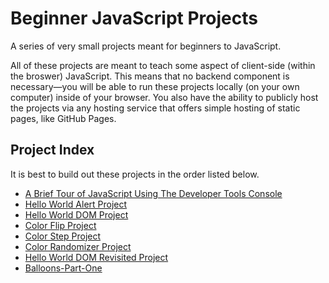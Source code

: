# Beginner JavaScript Projects

A series of very small projects meant for beginners to JavaScript.

All of these projects are meant to teach some aspect of client-side (within the broswer) JavaScript. This means that no backend component is necessary—you will be able to run these projects locally (on your own computer) inside of your browser. You also have the ability to publicly host the projects via any hosting service that offers simple hosting of static pages, like GitHub Pages.

## Project Index

It is best to build out these projects in the order listed below.

- [A Brief Tour of JavaScript Using The Developer Tools Console](brief-tour)
- [Hello World Alert Project](hello-world-alert)
- [Hello World DOM Project](hello-world-dom)
- [Color Flip Project](color-flip)
- [Color Step Project](color-step)
- [Color Randomizer Project](color-randomizer)
- [Hello World DOM Revisited Project](hello-world-dom-revisited)
- [Balloons-Part-One](balloons-part-one)
